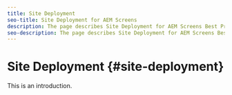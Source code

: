 ```yaml
---
title: Site Deployment
seo-title: Site Deployment for AEM Screens
description: The page describes Site Deployment for AEM Screens Best Practices Guide
seo-description: The page describes Site Deployment for AEM Screens Best Practices Guide
---
```


# Site Deployment {#site-deployment}

This is an introduction.
